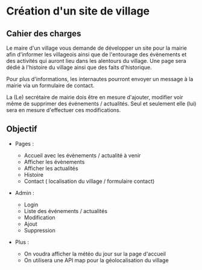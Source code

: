 # Création d'un site de village


## Cahier des charges

Le maire d'un village vous demande de développer un site pour la mairie afin d'informer les villageois ainsi que de l'entourage des évènements et des activités qui auront lieu dans les alentours du village. Une page sera dédié à l'histoire du village ainsi que des faits d'historique.

Pour plus d'informations, les internautes pourront envoyer un message à la mairie via un formulaire de contact.

La (Le) secrétaire de mairie dois être en mesure d'ajouter, modifier voir même de supprimer des événements / actualités. Seul et seulement elle (lui) sera en mesure d'effectuer ces modifications.

## Objectif 

- Pages : 
    - Accueil avec les évènements / actualité à venir
    - Afficher les évènements 
    - Afficher les actualités
    - Histoire
    - Contact ( localisation du village / formulaire contact)

- Admin :
    - Login 
    - Liste des événements / actualités
    - Modification 
    - Ajout 
    - Suppression

- Plus : 
    - On voudra afficher la météo du jour sur la page d'accueil
    - On utilisera une API map pour la géolocalisation du village
